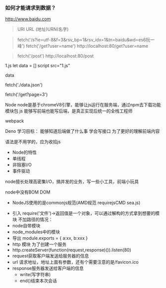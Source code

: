### 如何才能请求到数据？
http://www.baidu.com
>URI URL (地址)URN(名字)

>fetch('/s?ie=utf-8&f=3&rsv_bp=1&rsv_idx=1&tn=baidu&wd=es6阮一峰')
>fetch('/get?user=name')    http://localhost:80/get?user=name  



> fetch('/post')  http://localhost:80/post

1.js
let data = []
script src="1.js"

data

fetch('./data.json')

fetch('/get?page=3')

Node
node是基于chromeV8引擎，能够让js运行在服务端，通过npm去下载功能模块包
js 能够写前端也能写后端，是真正实现后统一的全栈工程师

webpack

Deno
学习目标：
能够知道后端做了什么事
学会写接口
为了更好的理解前端内容

语法是不用学的，应为收拾js

+ Node的特性
 + 单线程
 + 非阻塞I/O
 + 事件驱动

 node擅长处理高密集I/O，搞并发的业务，写一些小工具，前端小玩具

 node中没有BOM DOM

 + NodeJS使用的是commonjs规范(AMD规范 requirejsCMD sea.js)
  - 引入
  require('文件')->返回值是一个对象，可以通过解构的方式拿到想要的模块
  不加路径的情况：
   - node自带模块 
   - node_modules中的模块
- 导出
module.exports = {
    a:xx,
    b:xxx
}
- http 模块 为了创建一个服务
- http.createServer(function(request,response)()).listen(80)
 - request获取客户端发送给服务器的信息
  - url 请求地址，地址上面有参数，还有个需要注意的是/favicon.ico
- response服务器发送给客户端的信息
   - write(写字符串)
   - end()结束本次会话